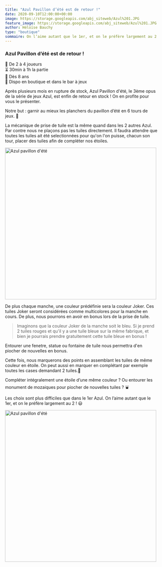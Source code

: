 ```yaml
---
title: "Azul Pavillon d’été est de retour !"
date: 2020-09-10T12:00:00+00:00
image: https://storage.googleapis.com/abj_siteweb/Azul%201.JPG
feature_image: https://storage.googleapis.com/abj_siteweb/Azul%201.JPG
author: Héloïse Bauchy
type: "boutique"
sommaire: On l’aime autant que le 1er, et on le préfère largement au 2 ! :smiley:
---
```

### Azul Pavillon d’été est de retour !

:busts_in_silhouette:  De 2 à 4 joueurs <br>
:hourglass_flowing_sand: 30min à 1h la partie <br>
:birthday: Dès 8 ans <br>
:game_die: Dispo en boutique et dans le bar à jeux <br>

Après plusieurs mois en rupture de stock, Azul Pavillon d'été, le 3ème opus de la série de jeux Azul, est enfin de retour en stock ! On en profite pour vous le présenter.

Notre but : garnir au mieux les planchers du pavillon d’été en 6 tours de jeux. :european_castle:

La mécanique de prise de tuile est la même quand dans les 2 autres Azul. Par contre nous ne plaçons pas les tuiles directement. Il faudra attendre que toutes les tuiles ait été selectionnées pour qu'on l'on puisse, chacun son tour, placer des tuiles afin de compléter nos étoiles.

<img src="https://storage.googleapis.com/abj_siteweb/Azul%202.JPG" alt="Azul pavillon d'été" width="500"/>

De plus chaque manche, une couleur prédéfinie sera la couleur Joker. Ces tuiles Joker seront considérées comme multicolores pour la manche en cours. De plus, nous pourrons en avoir en bonus lors de la prise de tuile.

> Imaginons que la couleur Joker de la manche soit le bleu. Si je prend 2 tuiles rouges et qu'il y a une tuile bleue sur la même fabrique, et bien je pourrais prendre gratuitement cette tuile bleue en bonus !

Entourer une fenetre, statue ou fontaine de tuile nous permettra d'en piocher de nouvelles en bonus.

Cette fois, nous marquerons des points en assemblant les tuiles de même couleur en étoile. On peut aussi en marquer en complétant par exemple toutes les cases demandant 2 tuiles.🌟

Compléter intégralement une étoile d’une même couleur ?
Ou entourer les monument de mozaiques pour piocher de nouvelles tuiles ? :fountain:

Les choix sont plus difficiles que dans le 1er Azul. On l’aime autant que le 1er, et on le préfère largement au 2 ! :smiley:

<img src="https://storage.googleapis.com/abj_siteweb/Azul%203.JPG" alt="Azul pavillon d'été" width="500"/>
